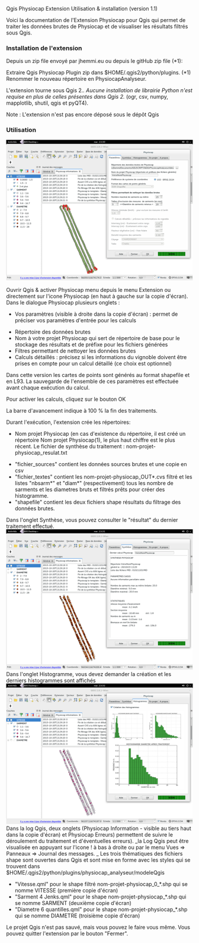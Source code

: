 Qgis Physiocap Extension Utilisation & installation (version 1.1)

Voici la documentation de l'Extension Physiocap pour Qgis qui permet de traiter les données brutes de Physiocap et de visualiser les résultats filtrés sous Qgis.

### Installation de l'extension 

Depuis un zip file envoyé par jhemmi.eu ou depuis le gitHub zip file (*1):

Extraire Qgis Physiocap Plugin zip dans $HOME/.qgis2/python/plugins. 
(*1) Renommer le nouveau répertoire en PhysiocapAnalyseur.

L'extension tourne sous Qgis 2.*. Aucune installation de librairie Python n'est requise en plus de celles présentes dans Qgis 2.* (ogr, csv, numpy, mapplotlib, shutil, qgis et pyQT4). 

Note : L'extension n'est pas encore déposé sous le dépôt Qgis

### Utilisation
![Onglet Paramètre](https://github.com/jhemmi/QgisPhysiocapPlugin/blob/master/help/Version%201.1%20Parametres.png)

Ouvrir Qgis & activer Physiocap menu depuis le menu Extension ou directement sur l'icone Physiocap (en haut à gauche sur la copie d'écran). Dans le dialogue Physiocap plusieurs onglets :
* Vos paramètres (visible à droite dans la copie d'écran) : permet de préciser vos paramètres d'entrée pour les calculs
- Répertoire des données brutes
- Nom à votre projet Physiocap qui sert de répertoire de base pour le stockage des résultats et de préfixe pour les fichiers générées
- Filtres permettant de nettoyer les données brutes
- Calculs détaillés :  précisez si les informations du vignoble doivent être prises en compte pour un calcul détaillé (ce choix est optionnel)

Dans cette version les cartes de points sont générés au format shapefile et en L93. La sauvegarde de l'ensemble de ces paramètres est effectuée avant chaque exécution du calcul.

Pour activer les calculs, cliquez sur le bouton OK

La barre d'avancement indique à 100 % la fin des traitements.
 
Durant l'exécution, l'extension crée les répertoires:
* Nom projet Physiocap (en cas d'existence du répertoire, il est créé un répertoire Nom projet Physiocap(1), le plus haut chiffre est le plus récent.
Le fichier de synthèse du traitement : nom-projet-physiocap_resulat.txt
- "fichier_sources" contient les données sources brutes et une copie en csv
- "fichier_textes" contient les nom-projet-physiocap_OUT*.cvs filtré et les listes "nbsarm*" et "diam*" (respectivement) tous les nombre de sarments et les diametres bruts et filtrés prêts pour créer des histogramme.
- "shapefile" contient les deux fichiers shape résultats du filtrage des données brutes.

Dans l'onglet Synthèse, vous pouvez consulter le "résultat" du dernier traitement effectué.
![Onglet Synthèse](https://github.com/jhemmi/QgisPhysiocapPlugin/blob/master/help/Version%201.1%20Synthese.png)
Dans l'onglet Histogramme, vous devez demander la création et les derniers histogrammes sont affichés
![Onglet Histogrammes](https://github.com/jhemmi/QgisPhysiocapPlugin/blob/master/help/Version%201.1%20Histogrammes.png)
Dans la log Qgis, deux onglets (Physiocap Information - visible au tiers haut dans la copie d'écran) et Physiocap Erreurs) permettent de suivre le déroulement du traitement et d'éventuelles erreurs).
_la Log Qgis peut être visualisée en appuyant sur l'icone ! à bas à droite ou par le menu Vues => Panneaux => Journal des messages. _
Les trois thématiques des fichiers shape sont ouvertes dans Qgis et sont mise en forme avec les styles qui se trouvent dans $HOME/.qgis2/python/plugins/physiocap_analyseur/modeleQgis
* "Vitesse.qml" pour le shape filtré nom-projet-physiocap_0_*.shp qui se nomme VITESSE (première copie d'écran)
* "Sarment 4 Jenks.qml" pour le shape nom-projet-physiocap_*.shp qui se nomme SARMENT (deuxième copie d'écran)
* "Diametre 6 quantilles.qml" pour le shape nom-projet-physiocap_*.shp qui se nomme DIAMETRE (troisième copie d'écran)

Le projet Qgis n'est pas sauvé, mais vous pouvez le faire vous même. Vous pouvez quitter l'extension par le bouton "Fermer".